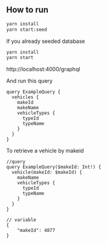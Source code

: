 

## How to run
```sh
yarn install
yarn start:seed
```

If you already seeded database
```sh
yarn install
yarn start
```

http://localhost:4000/graphql

And run this query
```
query ExampleQuery {
  vehicles {
    makeId
    makeName
    vehicleTypes {
      typeId
      typeName
    }
  }
}
```

To retrieve a vehicle by makeid
```
//query
query ExampleQuery($makeId: Int!) {
  vehicle(makeId: $makeId) {
    makeName
    vehicleTypes {
      typeId
      typeName
    }
  }
}

// variable
{
    "makeId": 4877
}
```
